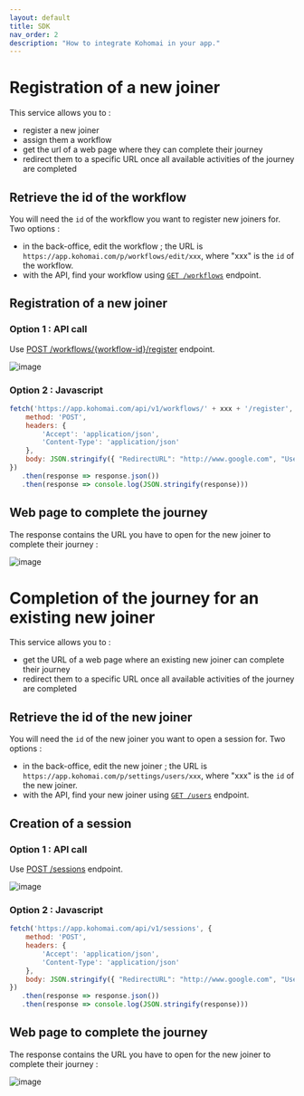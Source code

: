 ```yaml
---
layout: default
title: SDK
nav_order: 2
description: "How to integrate Kohomai in your app."
---
```

# Registration of a new joiner

This service allows you to :
- register a new joiner
- assign them a workflow
- get the url of a web page where they can complete their journey
- redirect them to a specific URL once all available activities of the journey are completed

## Retrieve the id of the workflow

You will need the ``id`` of the workflow you want to register new joiners for. Two options :
  * in the back-office, edit the workflow ; the URL is ``https://app.kohomai.com/p/workflows/edit/xxx``, where "xxx" is the ``id`` of the workflow.
  * with the API, find your workflow using [``GET /workflows``](https://app.swaggerhub.com/apis-docs/Kohomai/api/1.0.0#/workflows/get_workflows) endpoint.

## Registration of a new joiner

### Option 1 : API call

Use [POST /workflows/{workflow-id}/register](https://app.swaggerhub.com/apis-docs/Kohomai/api/1.0.0#/workflows/post_workflows__workflow_id__register) endpoint.

![image](https://user-images.githubusercontent.com/3019346/230613915-302ef1e0-3448-4977-8653-3773ab889452.png)

### Option 2 : Javascript

```js
fetch('https://app.kohomai.com/api/v1/workflows/' + xxx + '/register', {
    method: 'POST',
    headers: {
        'Accept': 'application/json',
        'Content-Type': 'application/json'
    },
    body: JSON.stringify({ "RedirectURL": "http://www.google.com", "User": { "Firstname": "John", "Lastname": "Doe", "UsrContactPrefs": { "PersonalEmail": "john.doe@gmail.com" } } })
})
   .then(response => response.json())
   .then(response => console.log(JSON.stringify(response)))
```

## Web page to complete the journey

The response contains the URL you have to open for the new joiner to complete their journey :

![image](https://user-images.githubusercontent.com/3019346/230613865-96859469-380f-4d83-87e0-9225ae2f16c0.png)

# Completion of the journey for an existing new joiner

This service allows you to :
- get the URL of a web page where an existing new joiner can complete their journey
- redirect them to a specific URL once all available activities of the journey are completed

## Retrieve the id of the new joiner

You will need the ``id`` of the new joiner you want to open a session for. Two options :
  * in the back-office, edit the new joiner ; the URL is ``https://app.kohomai.com/p/settings/users/xxx``, where "xxx" is the ``id`` of the new joiner.
  * with the API, find your new joiner using [``GET /users``](https://app.swaggerhub.com/apis-docs/Kohomai/api/1.0.0#/users/get_users) endpoint.

## Creation of a session

### Option 1 : API call

Use [POST /sessions](https://app.swaggerhub.com/apis-docs/Kohomai/api/1.0.0#/sessions/post_sessions) endpoint.

![image](https://user-images.githubusercontent.com/3019346/230616621-269db653-23a6-48f6-9f34-25b8b4c2fa72.png)

### Option 2 : Javascript

```js
fetch('https://app.kohomai.com/api/v1/sessions', {
    method: 'POST',
    headers: {
        'Accept': 'application/json',
        'Content-Type': 'application/json'
    },
    body: JSON.stringify({ "RedirectURL": "http://www.google.com", "User": { "Id": "xxx" } } })
})
   .then(response => response.json())
   .then(response => console.log(JSON.stringify(response)))
```

## Web page to complete the journey

The response contains the URL you have to open for the new joiner to complete their journey :

![image](https://user-images.githubusercontent.com/3019346/230616671-97be7b8a-04a4-4fdb-98c1-6a2b7b960b8d.png)
